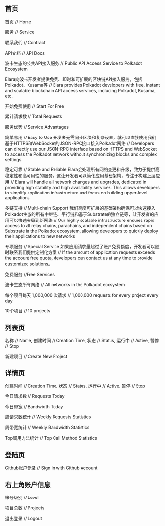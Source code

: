 ## 首页

首页 // Home

服务 // Service

联系我们 // Contract

API文档  // API Docs

波卡生态的公共API接入服务 // Public API Access Service to Polkadot Ecosystem

Elara向波卡开发者提供免费、即时和可扩展的区块链API接入服务，包括Polkadot、Kusama等 // Elara provides Polkadot developers with free, instant and scalable blockchain API access services, including Polkadot, Kusama, etc.

开始免费使用 // Start For Free

累计请求数 // Total Requests

服务优势 // Service Advantages

简单易用 // Easy to Use
开发者无需同步区块和复杂设置，就可以直接使用我们基于HTTPS和WebSocket的JSON-RPC接口接入Polkadot网络 // Developers can directly use our JSON-RPC interface based on HTTPS and WebSocket to access the Polkadot network without synchronizing blocks and complex settings.

稳定可靠 // Stable and Reliable
Elara会处理所有网络变更和升级，致力于提供高稳定性和高可用性的服务。这让开发者可以简化应用基础架构，专注于构建上层应用 // Elara will handle all network changes and upgrades, dedicated in providing high stability and high availability services. This allows developers to simplify application infrastructure and focus on building upper-level applications

多链支持 // Multi-chain Support
我们高度可扩展的基础架构确保可以快速接入Polkadot生态的所有中继链、平行链和基于Substrate的独立链等，让开发者的应用可以快速布局到新网络 // Our highly scalable infrastructure ensures rapid access to all relay chains, parachains, and independent chains based on Substrate in the Polkadot ecosystem, allowing developers to quickly deploy their applications to new networks

专项服务 // Special Service
如果应用请求量超过了账户免费额度，开发者可以随时联系我们提供定制化方案 // If the amount of application requests exceeds the account free quota, developers can contact us at any time to provide customized solutions。

免费服务 //Free Services

波卡生态所有网络 // All networks in the Polkadot ecosystem

每个项目每天 1,000,000 次请求 // 1,000,000 requests for every project every day

10个项目 // 10 projects

## 列表页
名称 // Name, 创建时间 // Creation Time, 状态 // Status, 运行中 // Active, 暂停 // Stop

新建项目 // Create New Project

## 详情页
创建时间 // Creation Time, 状态 // Status, 运行中 // Active, 暂停 // Stop

今日请求数 //  Requests Today

今日带宽 // Bandwidth Today

周请求数统计 // Weekly Requests Statistics

周带宽统计 // Weekly Bandwidth Statistics

Top调用方法统计 // Top Call Method Statistics

## 登陆页
Github账户登录 // Sign in with Github Account

## 右上角账户信息
帐号级别 // Level

项目总数 // Projects

退出登录 // Logout
